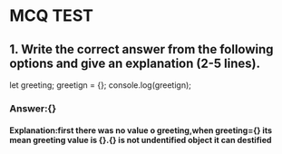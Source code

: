 # MCQ TEST
## 1. Write the correct answer from the following options and give an explanation (2-5 lines).
let greeting;
greetign = {};
console.log(greetign);
### Answer:{}
#### Explanation:first there was no value o greeting,when greeting={} its mean greeting value is {}.{} is not undentified object it can destified

